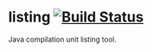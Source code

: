 # listing [![Build Status](https://travis-ci.org/sormuras/javaunit.svg?branch=master)](https://travis-ci.org/sormuras/javaunit)
Java compilation unit listing tool.

